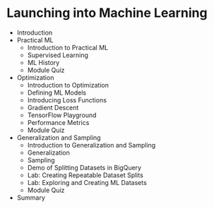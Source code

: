 # Launching into Machine Learning

* Introduction
* Practical ML
  * Introduction to Practical ML
  * Supervised Learning
  * ML History
  * Module Quiz
* Optimization
  * Introduction to Optimization
  * Defining ML Models
  * Introducing Loss Functions
  * Gradient Descent
  * TensorFlow Playground
  * Performance Metrics
  * Module Quiz
* Generalization and Sampling
  * Introduction to Generalization and Sampling
  * Generalization
  * Sampling
  * Demo of Splitting Datasets in BigQuery
  * Lab: Creating Repeatable Dataset Splits
  * Lab: Exploring and Creating ML Datasets
  * Module Quiz
* Summary
  
  
  
  
  
  
  
  
  
  
  
